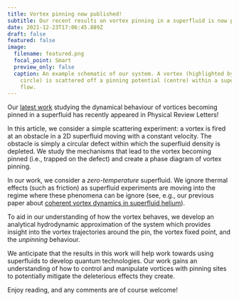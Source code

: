 ```yaml
---
title: Vortex pinning now published!
subtitle: Our recent results on vortex pinning in a superfluid is now published in PRL. We perform a simple numerical scattering experiment to investigate how vortices interact with defects in a zero-temperature superfluid. Enjoy reading!
date: 2021-12-23T17:06:45.889Z
draft: false
featured: false
image:
  filename: featured.png
  focal_point: Smart
  preview_only: false
  caption: An example schematic of our system. A vortex (highlighted by the orange
    circle) is scattered off a pinning potential (centre) within a superfluid
    flow.
---
```

Our [latest work](https://journals.aps.org/prl/abstract/10.1103/PhysRevLett.127.255302) studying the dynamical behaviour of vortices becoming pinned in a superfluid has recently appeared in Physical Review Letters!

In this article, we consider a simple scattering experiment: a vortex is fired at an obstacle in a 2D superfluid moving with a constant velocity. The obstacle is simply a circular defect within which the superfluid density is depleted. We study the mechanisms that 
lead to the vortex becoming pinned (i.e., trapped on the defect) and create a phase diagram of vortex pinning.

In our work, we consider a *zero-temperature* superfluid. We ignore thermal effects (such as friction) as superfluid experiments are moving into the regime where these phenomena can be ignore (see, e.g., our previous paper about [coherent vortex dynamics in superfluid helium](https://oliver-stockdale.com/post/observation-of-coherent-vortex-dynamics-in-a-thin-film-of-strongly-interacting-superfluid/)).

To aid in our understanding of how the vortex behaves, we develop an analytical hydrodynamic approximation of the system which provides insight into the vortex trajectories around the pin, the vortex fixed point, and the *unpinning* behaviour. 

We anticipate that the results in this work will help work towards using superfluids to develop quantum technologies. Our work gains an understanding of how to control and manipulate vortices with pinning sites to potentially mitigate the deleterious effects they create.

Enjoy reading, and any comments are of course welcome!
